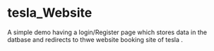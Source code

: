 # tesla_Website

A simple demo having a login/Register page which stores data in the datbase and redirects to thwe website  booking site of tesla . 
